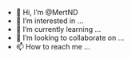 - 👋 Hi, I’m @MertND
- 👀 I’m interested in ...
- 🌱 I’m currently learning ...
- 💞️ I’m looking to collaborate on ...
- 📫 How to reach me ...

<!---
MertND/MertND is a ✨ special ✨ repository because its `README.md` (this file) appears on your GitHub profile.
You can click the Preview link to take a look at your changes.
--->

